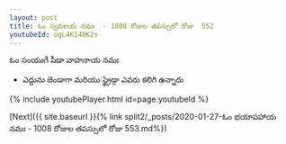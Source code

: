 ```yaml
---
layout: post
title: ఓం స్వవశాయ నమః  - 1008 రోజుల తపస్సులో రోజు  552
youtubeId: ogL4K14OK2s
---
```

 
 
 ఓం సంయుగే పీడా వాహనాయ నమః  
 
 -  ఎద్దును జెండాగా మరియు స్ట్రైడ్గా ఎవరు కలిగి ఉన్నారు 
 
  
 
  
 
 
 
 
 
 


{% include youtubePlayer.html id=page.youtubeId %}
 
[Next]({{ site.baseurl }}{% link  split2/_posts/2020-01-27-ఓం భయాపహాయ నమః - 1008 రోజుల తపస్సులో రోజు  553.md%})
 
